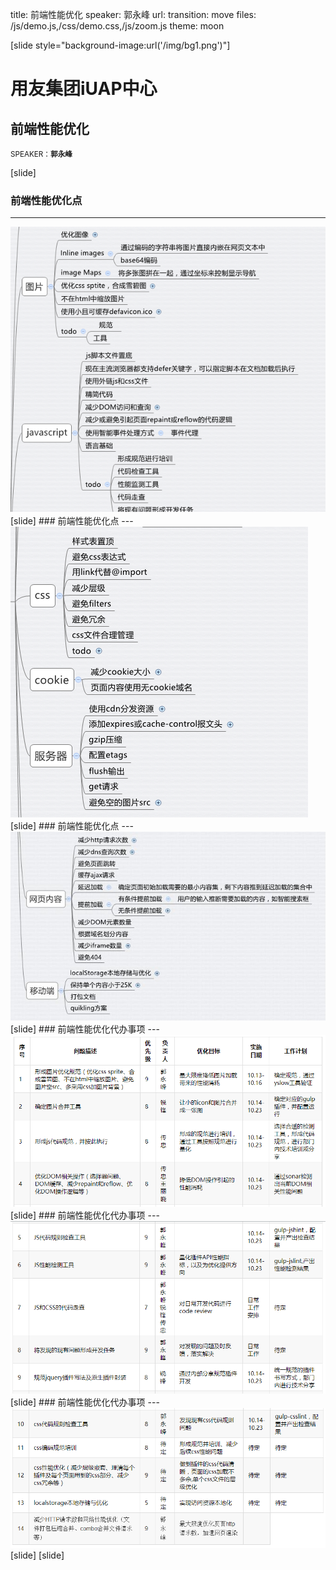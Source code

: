 title: 前端性能优化
speaker: 郭永峰
url: 
transition: move
files: /js/demo.js,/css/demo.css,/js/zoom.js
theme: moon

[slide style="background-image:url('/img/bg1.png')"]
# 用友集团iUAP中心
## 前端性能优化
<small>SPEAKER：**郭永峰**</small>

[slide]
### 前端性能优化点
---
<img src="/images/p01.png" alt="">
[slide]
### 前端性能优化点
---
<img src="/images/p02.png" alt="">
[slide]
### 前端性能优化点
---
<img src="/images/p03.jpg" alt="">
[slide]
### 前端性能优化代办事项
---
<img src="/images/p1.png" alt="">
[slide]
### 前端性能优化代办事项
---
<img src="/images/p2.png" alt="">
[slide]
### 前端性能优化代办事项
---
<img src="/images/p3.png" alt="">
[slide]
[slide]